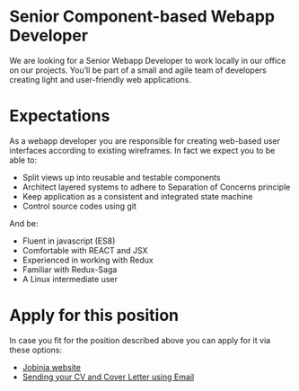 # Senior Component-based Webapp Developer
We are looking for a Senior Webapp Developer to work locally in our office on our projects.
You’ll be part of a small and agile team of developers creating light and user-friendly web applications.

# Expectations
As a webapp developer you are responsible for creating web-based user interfaces according to existing wireframes. In fact we expect you to be able to:
* Split views up into reusable and testable components
* Architect layered systems to adhere to Separation of Concerns principle
* Keep application as a consistent and integrated state machine
* Control source codes using git

And be:
* Fluent in javascript (ES8)
* Comfortable with REACT and JSX
* Experienced in working with Redux
* Familiar with Redux-Saga
* A Linux intermediate user

# Apply for this position
In case you fit for the position described above you can apply for it via these options:
* [Jobinja website][apply-jobinja]
* [Sending your CV and Cover Letter using Email][apply-email]

[apply-jobinja]: https://jobinja.ir/companies/janstun/jobs/XYZ
[apply-email]: mailto:job@janstun.com?subject=Webapp%20Developer%20Job%20Application&body=Dear%20Human%20Resources%20Manager,%0D%0A%0D%0AI%20am%20writing%20to%20apply%20for%20the%20position%20of%20Senior%20Component-based%20Webapp%20Developer,%20as%20it%20was%20published%20on%20the%20Janstun%20Github%20Page.%20
